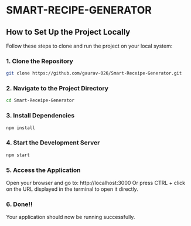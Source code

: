 # SMART-RECIPE-GENERATOR

## How to Set Up the Project Locally  

Follow these steps to clone and run the project on your local system:  

### 1. Clone the Repository  
```bash  
git clone https://github.com/gaurav-026/Smart-Receipe-Generator.git  
```

### 2.  Navigate to the Project Directory
```bash  
cd Smart-Receipe-Generator  
```

### 3.  Install Dependencies
```bash  
npm install  
```

### 4.  Start the Development Server
```bash  
npm start
```

### 5.   Access the Application
Open your browser and go to:
http://localhost:3000
Or press CTRL + click on the URL displayed in the terminal to open it directly.

### 6. Done!!
Your application should now be running successfully.